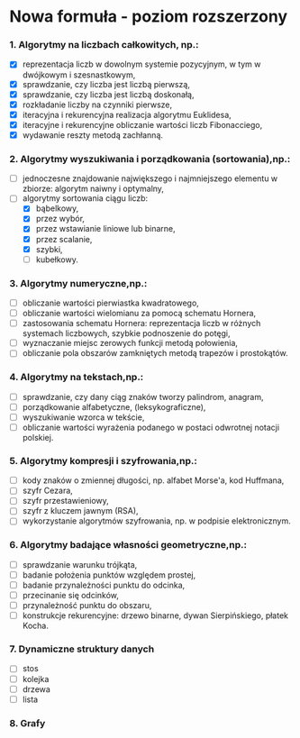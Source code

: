 # Nowa formuła - poziom rozszerzony
### 1. Algorytmy na liczbach całkowitych, np.:
   - [x] reprezentacja liczb w dowolnym systemie pozycyjnym, w tym w dwójkowym i szesnastkowym,
   - [x] sprawdzanie, czy liczba jest liczbą pierwszą,
   - [x] sprawdzanie, czy liczba jest liczbą doskonałą,
   - [x] rozkładanie liczby na czynniki pierwsze,
   - [x] iteracyjna i rekurencyjna realizacja algorytmu Euklidesa,
   - [x] iteracyjne i rekurencyjne obliczanie wartości liczb Fibonacciego,
   - [x] wydawanie reszty metodą zachłanną.
### 2. Algorytmy wyszukiwania i porządkowania (sortowania),np.:
   - [ ] jednoczesne znajdowanie największego i najmniejszego elementu w zbiorze: algorytm naiwny i optymalny,
   - [ ] algorytmy sortowania ciągu liczb:
     - [x] bąbelkowy,
     - [x] przez wybór,
     - [x] przez wstawianie liniowe lub binarne,
     - [x] przez scalanie,
     - [x] szybki,
     - [ ] kubełkowy.
### 3. Algorytmy numeryczne,np.:
   - [ ] obliczanie wartości pierwiastka kwadratowego,
   - [ ] obliczanie wartości wielomianu za pomocą schematu Hornera,
   - [ ] zastosowania schematu Hornera: reprezentacja liczb w różnych systemach liczbowych, szybkie podnoszenie do potęgi,
   - [ ] wyznaczanie miejsc zerowych funkcji metodą połowienia,
   - [ ] obliczanie pola obszarów zamkniętych metodą trapezów i prostokątów.
### 4. Algorytmy na tekstach,np.:
   - [ ] sprawdzanie, czy dany ciąg znaków tworzy palindrom, anagram,
   - [ ] porządkowanie alfabetyczne, (leksykograficzne),
   - [ ] wyszukiwanie wzorca w tekście,
   - [ ] obliczanie wartości wyrażenia podanego w postaci odwrotnej notacji polskiej.
### 5. Algorytmy kompresji i szyfrowania,np.:
   - [ ] kody znaków o zmiennej długości, np. alfabet Morse'a, kod Huffmana,
   - [ ] szyfr Cezara,
   - [ ] szyfr przestawieniowy,
   - [ ] szyfr z kluczem jawnym (RSA),
   - [ ] wykorzystanie algorytmów szyfrowania, np. w podpisie elektronicznym.
### 6. Algorytmy badające własności geometryczne,np.:
   - [ ] sprawdzanie warunku trójkąta,
   - [ ] badanie położenia punktów względem prostej,
   - [ ] badanie przynależności punktu do odcinka,
   - [ ] przecinanie się odcinków,
   - [ ] przynależność punktu do obszaru,
   - [ ] konstrukcje rekurencyjne: drzewo binarne, dywan Sierpińskiego, płatek Kocha.
### 7. Dynamiczne struktury danych
   - [ ] stos
   - [ ] kolejka
   - [ ] drzewa
   - [ ] lista
### 8. Grafy
